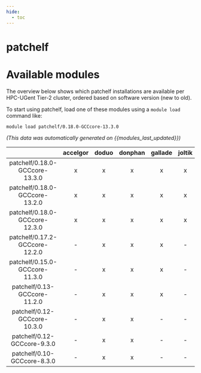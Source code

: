```yaml
---
hide:
  - toc
---
```


patchelf
========

# Available modules


The overview below shows which patchelf installations are available per HPC-UGent Tier-2 cluster, ordered based on software version (new to old).

To start using patchelf, load one of these modules using a `module load` command like:

```shell
module load patchelf/0.18.0-GCCcore-13.3.0
```

*(This data was automatically generated on {{modules_last_updated}})*  

| |accelgor|doduo|donphan|gallade|joltik|shinx|
| :---: | :---: | :---: | :---: | :---: | :---: | :---: |
|patchelf/0.18.0-GCCcore-13.3.0|x|x|x|x|x|x|
|patchelf/0.18.0-GCCcore-13.2.0|x|x|x|x|x|x|
|patchelf/0.18.0-GCCcore-12.3.0|x|x|x|x|x|x|
|patchelf/0.17.2-GCCcore-12.2.0|-|x|x|x|-|-|
|patchelf/0.15.0-GCCcore-11.3.0|-|x|x|x|-|-|
|patchelf/0.13-GCCcore-11.2.0|-|x|x|x|-|-|
|patchelf/0.12-GCCcore-10.3.0|-|x|x|-|-|-|
|patchelf/0.12-GCCcore-9.3.0|-|x|x|-|-|-|
|patchelf/0.10-GCCcore-8.3.0|-|x|x|-|-|-|
